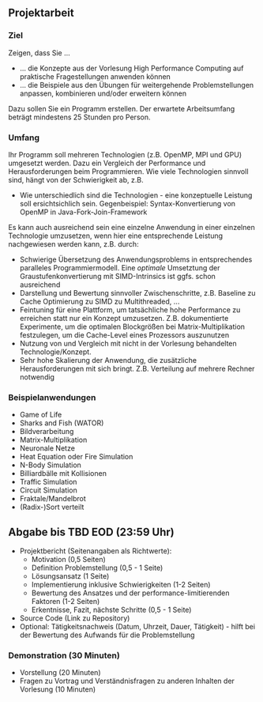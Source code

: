 ## Projektarbeit

### Ziel

Zeigen, dass Sie ...
- ... die Konzepte aus der Vorlesung High Performance Computing auf praktische Fragestellungen anwenden können
- ... die Beispiele aus den Übungen für weitergehende Problemstellungen anpassen, kombinieren und/oder erweitern können

Dazu sollen Sie ein Programm erstellen. Der erwartete Arbeitsumfang beträgt mindestens 25 Stunden pro Person.

### Umfang

Ihr Programm soll mehreren Technologien (z.B. OpenMP, MPI und GPU) umgesetzt werden. Dazu ein Vergleich der Performance und Herausforderungen beim Programmieren. Wie viele Technologien sinnvoll sind, hängt von der Schwierigkeit ab, z.B.
- Wie unterschiedlich sind die Technologien - eine konzeptuelle Leistung soll ersichtsichlich sein. Gegenbeispiel: Syntax-Konvertierung von OpenMP in Java-Fork-Join-Framework

Es kann auch ausreichend sein eine einzelne Anwendung in einer einzelnen Technologie umzusetzen, wenn hier eine entsprechende Leistung nachgewiesen werden kann, z.B. durch:
- Schwierige Übersetzung des Anwendungsproblems in entsprechendes paralleles Programmiermodell. Eine *optimale* Umsetztung der Graustufenkonvertierung mit SIMD-Intrinsics ist ggfs. schon ausreichend
- Darstellung und Bewertung sinnvoller Zwischenschritte, z.B. Baseline zu Cache Optimierung zu SIMD zu Multithreaded, ...
- Feintuning für eine Plattform, um tatsächliche hohe Performance zu erreichen statt nur ein Konzept umzusetzen. Z.B. dokumentierte Experimente, um die optimalen Blockgrößen bei Matrix-Multiplikation festzulegen, um die Cache-Level eines Prozessors auszunutzen
- Nutzung von und Vergleich mit nicht in der Vorlesung behandelten Technologie/Konzept.
- Sehr hohe Skalierung der Anwendung, die zusätzliche Herausforderungen mit sich bringt. Z.B. Verteilung auf mehrere Rechner notwendig


### Beispielanwendungen

- Game of Life
- Sharks and Fish (WATOR)
- Bildverarbeitung
- Matrix-Multiplikation
- Neuronale Netze
- Heat Equation oder Fire Simulation
- N-Body Simulation
- Billiardbälle mit Kollisionen
- Traffic Simulation
- Circuit Simulation
- Fraktale/Mandelbrot
- (Radix-)Sort verteilt


## Abgabe bis TBD EOD (23:59 Uhr)

- Projektbericht (Seitenangaben als Richtwerte): 
    - Motivation (0,5 Seiten)
    - Definition Problemstellung (0,5 - 1 Seite)
    - Lösungsansatz (1 Seite)
    - Implementierung inklusive Schwierigkeiten (1-2 Seiten)
    - Bewertung des Ansatzes und der performance-limitierenden Faktoren (1-2 Seiten) 
    - Erkentnisse, Fazit, nächste Schritte (0,5 - 1 Seite)
- Source Code (Link zu Repository)
- Optional: Tätigkeitsnachweis (Datum, Uhrzeit, Dauer, Tätigkeit) - hilft bei der Bewertung des Aufwands für die Problemstellung

### Demonstration (30 Minuten) 

- Vorstellung (20 Minuten)
- Fragen zu Vortrag und Verständnisfragen zu anderen Inhalten der Vorlesung (10 Minuten)
